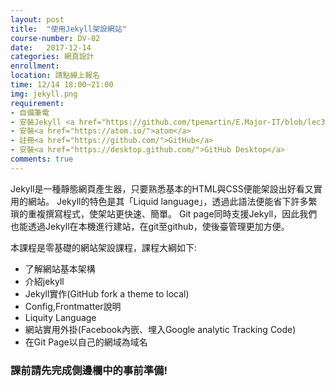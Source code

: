 ```yaml
---
layout: post
title:  "使用Jekyll架設網站"
course-number: DV-02
date:   2017-12-14
categories: 網頁設計
enrollment:
location: 請點線上報名
time: 12/14 18:00~21:00
img: jekyll.png
requirement:
- 自備筆電
- 安裝Jekyll <a href="https://github.com/tpemartin/E.Major-IT/blob/lec30-website-Jekyll-0/Course-development/lec30-website-Jekyll-0.md">windows版</a>/<a href="https://www.youtube.com/watch?v=oiNVQ9Zjy4o">mac版</a>
- 安裝<a href="https://atom.io/">atom</a>
- 註冊<a href="https://github.com/">GitHub</a>
- 安裝<a href="https://desktop.github.com/">GitHub Desktop</a>
comments: true
---
```

Jekyll是一種靜態網頁產生器，只要熟悉基本的HTML與CSS便能架設出好看又實用的網站。
Jekyll的特色是其「Liquid language」，透過此語法便能省下許多繁瑣的重複撰寫程式，使架站更快速、簡單。
Git page同時支援Jekyll，因此我們也能透過Jekyll在本機進行建站，在git至github，使後臺管理更加方便。

本課程是零基礎的網站架設課程，課程大綱如下:
- 了解網站基本架構
- 介紹jekyll
- Jekyll實作(GitHub fork a theme to local)
- Config,Frontmatter說明
- Liquity Language
- 網站實用外掛(Facebook內嵌、埋入Google analytic Tracking Code)
- 在Git Page以自己的網域為域名

### 課前請先完成側邊欄中的事前準備!
